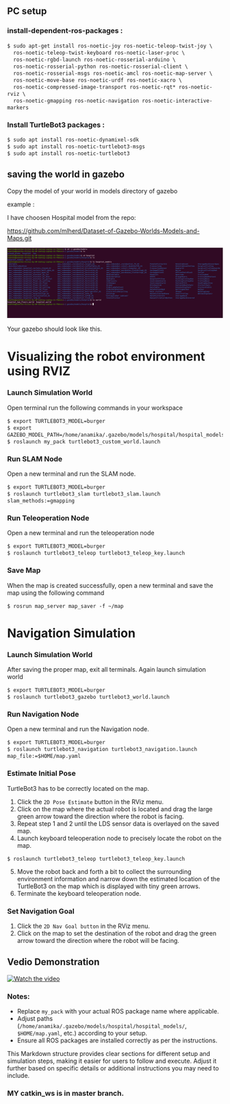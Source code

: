 ## PC setup

### install-dependent-ros-packages :


```
$ sudo apt-get install ros-noetic-joy ros-noetic-teleop-twist-joy \
  ros-noetic-teleop-twist-keyboard ros-noetic-laser-proc \
  ros-noetic-rgbd-launch ros-noetic-rosserial-arduino \
  ros-noetic-rosserial-python ros-noetic-rosserial-client \
  ros-noetic-rosserial-msgs ros-noetic-amcl ros-noetic-map-server \
  ros-noetic-move-base ros-noetic-urdf ros-noetic-xacro \
  ros-noetic-compressed-image-transport ros-noetic-rqt* ros-noetic-rviz \
  ros-noetic-gmapping ros-noetic-navigation ros-noetic-interactive-markers
  ```

### Install TurtleBot3 packages :
```
$ sudo apt install ros-noetic-dynamixel-sdk
$ sudo apt install ros-noetic-turtlebot3-msgs
$ sudo apt install ros-noetic-turtlebot3
```

## saving the world in gazebo
Copy the model of your world in models directory of gazebo

example :

I have choosen Hospital model from the repo:

https://github.com/mlherd/Dataset-of-Gazebo-Worlds-Models-and-Maps.git

![example gazebo files](gazebo.png)

Your gazebo should look like this.


# Visualizing the robot environment using RVIZ


### Launch Simulation World
 Open terminal run the following commands in your workspace 

```
$ export TURTLEBOT3_MODEL=burger
$ export GAZEBO_MODEL_PATH=/home/anamika/.gazebo/models/hospital/hospital_models/
$ roslaunch my_pack turtlebot3_custom_world.launch 
```
### Run SLAM Node
Open a new terminal and run the SLAM node.

```
$ export TURTLEBOT3_MODEL=burger
$ roslaunch turtlebot3_slam turtlebot3_slam.launch slam_methods:=gmapping
```

### Run Teleoperation Node
Open a new terminal and run the teleoperation node

```
$ export TURTLEBOT3_MODEL=burger
$ roslaunch turtlebot3_teleop turtlebot3_teleop_key.launch
```
### Save Map
When the map is created successfully, open a new terminal and save the map using the following command

```
$ rosrun map_server map_saver -f ~/map
```
# Navigation Simulation
### Launch Simulation World

After saving the proper map, exit all terminals. 
Again launch simulation world 
```
$ export TURTLEBOT3_MODEL=burger
$ roslaunch turtlebot3_gazebo turtlebot3_world.launch
```
### Run Navigation Node
Open a new terminal and run the Navigation node.
```
$ export TURTLEBOT3_MODEL=burger
$ roslaunch turtlebot3_navigation turtlebot3_navigation.launch map_file:=$HOME/map.yaml
```
### Estimate Initial Pose
TurtleBot3 has to be correctly located on the map.
1. Click the `2D Pose Estimate` button in the RViz menu.
2. Click on the map where the actual robot is located and drag the large green arrow toward the direction where the robot is facing.
3. Repeat step 1 and 2 until the LDS sensor data is overlayed on the saved map.
4. Launch keyboard teleoperation node to precisely locate the robot on the map.
```
$ roslaunch turtlebot3_teleop turtlebot3_teleop_key.launch
```
5. Move the robot back and forth a bit to collect the surrounding environment information and narrow down the estimated location of the TurtleBot3 on the map which is displayed with tiny green arrows.
6. Terminate the keyboard teleoperation node.

### Set Navigation Goal
1. Click the `2D Nav Goal button` in the RViz menu.
2. Click on the map to set the destination of the robot and drag the green arrow toward the direction where the robot will be facing.

## Vedio Demonstration
[![Watch the video](https://img.youtube.com/vi/a6adL3_-4CY/0.jpg)](https://youtu.be/a6adL3_-4CY)


### Notes:
- Replace `my_pack` with your actual ROS package name where applicable.
- Adjust paths (`/home/anamika/.gazebo/models/hospital/hospital_models/`, `$HOME/map.yaml`, etc.) according to your setup.
- Ensure all ROS packages are installed correctly as per the instructions.

This Markdown structure provides clear sections for different setup and simulation steps, making it easier for users to follow and execute. Adjust it further based on specific details or additional instructions you may need to include.



### MY catkin_ws is in master branch.
